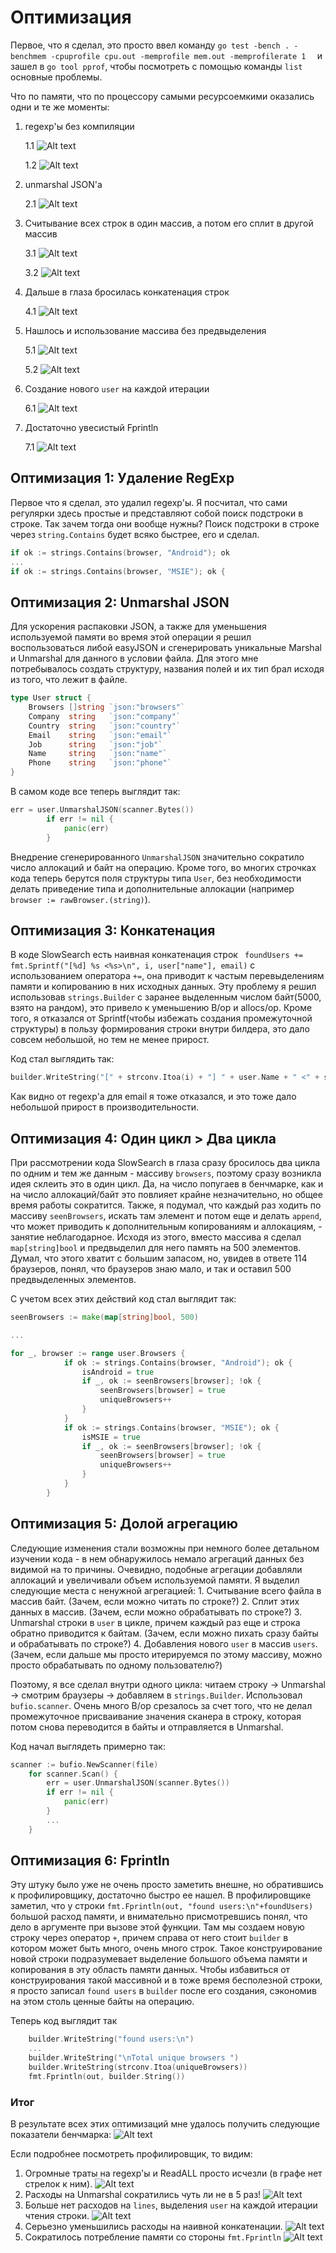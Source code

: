 # Оптимизация

Первое, что я сделал, это просто ввел команду ```go test -bench . -benchmem -cpuprofile cpu.out -memprofile mem.out -memprofilerate 1  ```  и зашел в ```go tool pprof```, чтобы посмотреть с помощью команды ```list``` основные проблемы.

Что по памяти, что по процессору самыми ресурсоемкими оказались одни и те же моменты:
1. regexp'ы без компиляции

    1.1 ![Alt text](images/image.png)

    1.2 ![Alt text](images/image-1.png)
2. unmarshal JSON'а

    2.1 ![Alt text](images/image-2.png)
3. Считывание всех строк в один массив, а потом его сплит в другой массив

    3.1 ![Alt text](images/image-3.png)

    3.2 ![Alt text](images/image-4.png)

4. Дальше в глаза бросилась конкатенация строк

    4.1 ![Alt text](images/image-6.png)
5. Нашлось и использование массива без предвыделения

    5.1 ![Alt text](images/image-8.png)

    5.2 ![Alt text](images/image-7.png)
6. Создание нового ```user``` на каждой итерации

    6.1 ![Alt text](images/image-16.png)

7. Достаточно увесистый Fprintln

    7.1 ![Alt text](images/image-17.png)


## Оптимизация 1: Удаление RegExp
Первое что я сделал, это удалил regexp'ы. Я посчитал, что сами регулярки здесь простые и представляют собой поиск подстроки в строке. Так зачем тогда они вообще нужны? Поиск подстроки в строке через ```string.Contains``` будет всяко быстрее, его и сделал. 
```go
if ok := strings.Contains(browser, "Android"); ok
...
if ok := strings.Contains(browser, "MSIE"); ok {
```

## Оптимизация 2: Unmarshal JSON
Для ускорения распаковки JSON, а также для уменьшения используемой памяти во время этой операции я решил воспользоваться либой easyJSON и сгенерировать уникальные Marshal и Unmarshal для данного в условии файла. 
Для этого мне потребывалось создать структуру, названия полей и их тип брал исходя из того, что лежит в файле. 
```go
type User struct {
	Browsers []string `json:"browsers"`
	Company  string   `json:"company"`
	Country  string   `json:"country"`
	Email    string   `json:"email"`
	Job      string   `json:"job"`
	Name     string   `json:"name"`
	Phone    string   `json:"phone"`
}
```
В самом коде все теперь выглядит так:
```go
err = user.UnmarshalJSON(scanner.Bytes())
		if err != nil {
			panic(err)
		}
```
Внедрение сгенерированного ```UnmarshalJSON``` значительно сократило число аллокаций и байт на операцию.
Кроме того, во многих строчках кода теперь берутся поля структуры типа ```User```, без необходимости делать приведение типа и дополнительные аллокации (например ```browser := rawBrowser.(string)```).

## Оптимизация 3: Конкатенация 
В коде SlowSearch есть наивная конкатенация строк ``` foundUsers += fmt.Sprintf("[%d] %s <%s>\n", i, user["name"], email)``` с использованием оператора ```+=```, она приводит к частым перевыделениям памяти и копированию в них исходных данных. Эту проблему я решил использовав ```strings.Builder``` с заранее выделенным числом байт(5000, взято на рандом), это привело к уменьшению B/op и allocs/op. Кроме того, я отказался от Sprintf(чтобы избежать создания промежуточной структуры) в пользу формирования строки внутри билдера, это дало совсем небольшой, но тем не менее прирост. 

Код стал выглядить так:
```go
builder.WriteString("[" + strconv.Itoa(i) + "] " + user.Name + " <" + strings.ReplaceAll(user.Email, "@", " [at] ") + ">\n")
```
Как видно от regexp'а для email я тоже отказался, и это тоже дало небольшой прирост в производительности. 

## Оптимизация 4:  Один цикл > Два цикла

При рассмотрении кода SlowSearch в глаза сразу бросилось два цикла по одним и тем же данным - массиву ```browsers```, поэтому сразу возникла идея склеить это в один цикл. Да, на число попугаев в бенчмарке, как и на число аллокаций/байт это повлияет крайне незначительно, но общее время работы сократится. Также, я подумал, что каждый раз ходить по массиву  ```seenBrowsers```, искать там элемент и потом еще и делать ```append```, что может приводить к дополнительным копированиям и аллокациям, - занятие неблагодарное. Исходя из этого, вместо массива я сделал ```map[string]bool``` и предвыделил для него память на 500 элементов. Думал, что этого хватит с большим запасом, но, увидев в ответе 114 браузеров, понял, что браузеров знаю мало, и так и оставил 500 предвыделенных элементов. 

С учетом всех этих действий код стал выглядит так:
```go
seenBrowsers := make(map[string]bool, 500)

...

for _, browser := range user.Browsers {
			if ok := strings.Contains(browser, "Android"); ok {
				isAndroid = true
				if _, ok := seenBrowsers[browser]; !ok {
					seenBrowsers[browser] = true
					uniqueBrowsers++
				}
			}
			if ok := strings.Contains(browser, "MSIE"); ok {
				isMSIE = true
				if _, ok := seenBrowsers[browser]; !ok {
					seenBrowsers[browser] = true
					uniqueBrowsers++
				}
			}
		}
```

## Оптимизация 5: Долой агрегацию

Следующие изменения стали возможны при немного более детальном изучении кода -  в нем обнаружилось немало агрегаций данных без видимой на то причины. Очевидно, подобные агрегации добавляли аллокаций и увеличивали объем используемой памяти. 
Я выделил следующие места с ненужной агрегацией:
    1. Считывание всего файла в массив байт. (Зачем, если можно читать по строке?)
    2. Сплит этих данных в массив. (Зачем, если можно обрабатывать по строке?)
    3. Unmarshal строки в ```user``` в цикле, причем каждый раз еще и строка обратно приводится к байтам. (Зачем, если можно пихать сразу байты и обрабатывать по строке?)
    4. Добавления нового ```user``` в массив  ```users```. (Зачем, если дальше мы просто итерируемся по этому массиву, можно просто обрабатывать по одному пользователю?)

Поэтому, я все сделал внутри одного цикла: читаем строку -> Unmarshal -> смотрим браузеры -> добавляем в ```strings.Builder```.
Использовал ```bufio.scanner```. Очень много B/op срезалось за счет того, что не делал промежуточное присваивание значения сканера в строку, которая потом снова переводится в байты и отправляется в Unmarshal.

Код начал выглядеть примерно так:
```go
scanner := bufio.NewScanner(file)
	for scanner.Scan() {
		err = user.UnmarshalJSON(scanner.Bytes())
		if err != nil {
			panic(err)
		}
        ...
	}
```

## Оптимизация 6: Fprintln

Эту штуку было уже не очень просто заметить внешне, но обратившись к профилировщику, достаточно быстро ее нашел. В профилировщике заметил, что у строки ```fmt.Fprintln(out, "found users:\n"+foundUsers)``` большой расход памяти, и внимательно присмотревшись понял, что дело в аргументе при вызове этой функции. Там мы создаем новую строку через оператор ```+```, причем справа от него стоит ```builder``` в котором может быть много, очень много строк. Такое конструирование новой строки подразумевает выделение большого объема памяти и копирования в эту область памяти данных. Чтобы избавиться от конструирования такой массивной и в тоже время бесполезной строки, я просто записал ```found users``` в ```builder``` после его создания, сэкономив на этом столь ценные байты на операцию. 

Теперь код выглядит так 
```go 
    builder.WriteString("found users:\n")
    ...
    builder.WriteString("\nTotal unique browsers ")
	builder.WriteString(strconv.Itoa(uniqueBrowsers))
	fmt.Fprintln(out, builder.String())
```

### Итог 

В результате всех этих оптимизаций мне удалось получить следующие показатели бенчмарка:
    ![Alt text](images/image-18.png)

Если подробнее посмотреть профилировщик, то видим:
1. Огромные траты на regexp'ы и ReadALL просто исчезли (в графе нет стрелок к ним).
    ![Alt text](images/image-13.png)
2. Расходы на Unmarshal сократились чуть ли не в 5 раз!
    ![Alt text](images/image-9.png)
3. Больше нет расходов на ```lines```, выделения ```user``` на каждой итерации чтения строки.
    ![Alt text](images/image-12.png)
4. Серьезно уменьшились расходы на наивной конкатенации.
    ![Alt text](images/image-10.png)
5. Сократилось потребление памяти со стороны  ```fmt.Fprintln```
    ![Alt text](images/image-11.png)